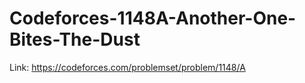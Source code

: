 # Codeforces-1148A-Another-One-Bites-The-Dust
Link: https://codeforces.com/problemset/problem/1148/A
